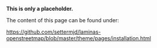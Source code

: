 **This is only a placeholder.**

The content of this page can be found under:

https://github.com/settermjd/laminas-openstreetmap/blob/master/theme/pages/installation.html
